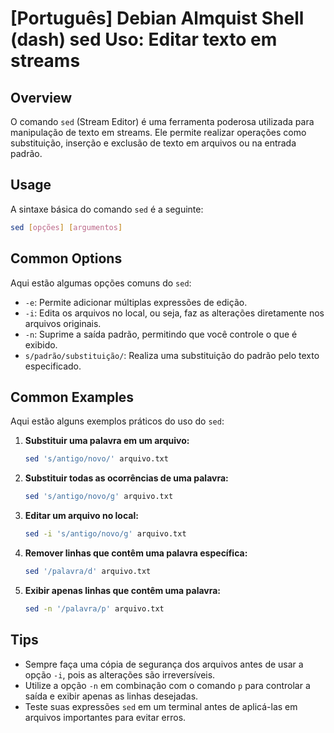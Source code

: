 # [Português] Debian Almquist Shell (dash) sed Uso: Editar texto em streams

## Overview
O comando `sed` (Stream Editor) é uma ferramenta poderosa utilizada para manipulação de texto em streams. Ele permite realizar operações como substituição, inserção e exclusão de texto em arquivos ou na entrada padrão.

## Usage
A sintaxe básica do comando `sed` é a seguinte:

```bash
sed [opções] [argumentos]
```

## Common Options
Aqui estão algumas opções comuns do `sed`:

- `-e`: Permite adicionar múltiplas expressões de edição.
- `-i`: Edita os arquivos no local, ou seja, faz as alterações diretamente nos arquivos originais.
- `-n`: Suprime a saída padrão, permitindo que você controle o que é exibido.
- `s/padrão/substituição/`: Realiza uma substituição do padrão pelo texto especificado.

## Common Examples
Aqui estão alguns exemplos práticos do uso do `sed`:

1. **Substituir uma palavra em um arquivo:**
   ```bash
   sed 's/antigo/novo/' arquivo.txt
   ```

2. **Substituir todas as ocorrências de uma palavra:**
   ```bash
   sed 's/antigo/novo/g' arquivo.txt
   ```

3. **Editar um arquivo no local:**
   ```bash
   sed -i 's/antigo/novo/g' arquivo.txt
   ```

4. **Remover linhas que contêm uma palavra específica:**
   ```bash
   sed '/palavra/d' arquivo.txt
   ```

5. **Exibir apenas linhas que contêm uma palavra:**
   ```bash
   sed -n '/palavra/p' arquivo.txt
   ```

## Tips
- Sempre faça uma cópia de segurança dos arquivos antes de usar a opção `-i`, pois as alterações são irreversíveis.
- Utilize a opção `-n` em combinação com o comando `p` para controlar a saída e exibir apenas as linhas desejadas.
- Teste suas expressões `sed` em um terminal antes de aplicá-las em arquivos importantes para evitar erros.